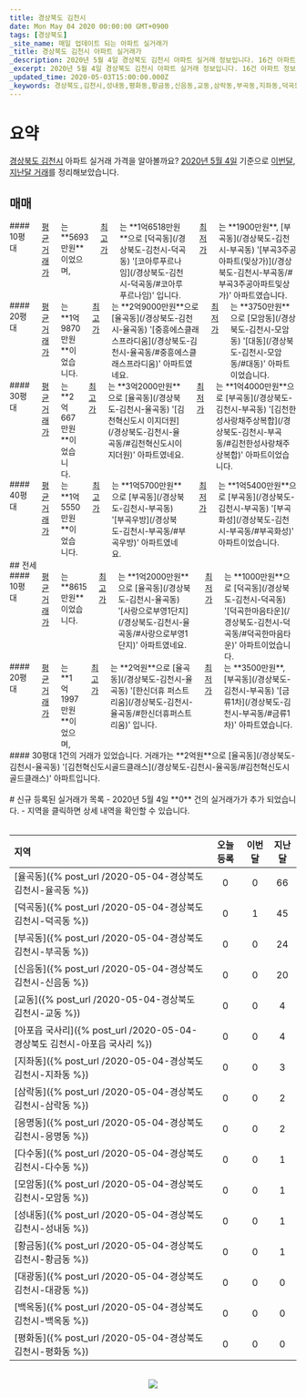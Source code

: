 ```yaml
---
title: 경상북도 김천시
date: Mon May 04 2020 00:00:00 GMT+0900
tags: [경상북도]
_site_name: 매일 업데이트 되는 아파트 실거래가
_title: 경상북도 김천시 아파트 실거래가
_description: 2020년 5월 4일 경상북도 김천시 아파트 실거래 정보입니다. 16건 아파트 정보가 있습니다.
_excerpt: 2020년 5월 4일 경상북도 김천시 아파트 실거래 정보입니다. 16건 아파트 정보가 있습니다.
_updated_time: 2020-05-03T15:00:00.000Z
_keywords: 경상북도,김천시,성내동,평화동,황금동,신음동,교동,삼락동,부곡동,지좌동,덕곡동,응명동,율곡동,아포읍 국사리,백옥동,대광동,모암동,다수동
---
```



# 요약
<ins>경상북도 김천시</ins> 아파트 실거래 가격을 알아볼까요? <ins>2020년 5월 4일</ins> 기준으로 <ins>이번달, 지난달 거래</ins>를 정리해보았습니다.

## 매매
<div class="container">
<div class="six columns" markdown="1">
#### 10평대
<ins>평균 거래가</ins>는 **5693만원**이었으며, <ins>최고가</ins>는 **1억6518만원**으로 [덕곡동](/경상북도-김천시-덕곡동) '[코아루푸르나임](/경상북도-김천시-덕곡동/#코아루푸르나임)' 입니다. <ins>최저가</ins>는 **1900만원**, [부곡동](/경상북도-김천시-부곡동) '[부곡3주공아파트(및상가)](/경상북도-김천시-부곡동/#부곡3주공아파트및상가)' 아파트였습니다.
</div>
<div class="six columns" markdown="1">
#### 20평대
<ins>평균 거래가</ins>는 **1억9870만원**이었습니다. <ins>최고가</ins>는 **2억9000만원**으로 [율곡동](/경상북도-김천시-율곡동) '[중흥에스클래스프라디움](/경상북도-김천시-율곡동/#중흥에스클래스프라디움)' 아파트였네요. <ins>최저가</ins>는 **3750만원**으로 [모암동](/경상북도-김천시-모암동) '[대동](/경상북도-김천시-모암동/#대동)' 아파트이었습니다.
</div>
</div>
<div class="container">
<div class="six columns" markdown="1">
#### 30평대
<ins>평균 거래가</ins>는 **2억667만원**이었습니다. <ins>최고가</ins>는 **3억2000만원**으로 [율곡동](/경상북도-김천시-율곡동) '[김천혁신도시 이지더원](/경상북도-김천시-율곡동/#김천혁신도시이지더원)' 아파트였네요. <ins>최저가</ins>는 **1억4000만원**으로 [부곡동](/경상북도-김천시-부곡동) '[김천한성사랑채주상복합](/경상북도-김천시-부곡동/#김천한성사랑채주상복합)' 아파트이었습니다.
</div>
<div class="six columns" markdown="1">
#### 40평대
<ins>평균 거래가</ins>는 **1억5550만원**이었습니다. <ins>최고가</ins>는 **1억5700만원**으로 [부곡동](/경상북도-김천시-부곡동) '[부곡우방](/경상북도-김천시-부곡동/#부곡우방)' 아파트였네요. <ins>최저가</ins>는 **1억5400만원**으로 [부곡동](/경상북도-김천시-부곡동) '[부곡화성](/경상북도-김천시-부곡동/#부곡화성)' 아파트이었습니다.
</div>
</div>
## 전세
<div class="container">
<div class="six columns" markdown="1">
#### 10평대
<ins>평균 거래가</ins>는 **8615만원**이었습니다. <ins>최고가</ins>는 **1억2000만원**으로 [율곡동](/경상북도-김천시-율곡동) '[사랑으로부영1단지](/경상북도-김천시-율곡동/#사랑으로부영1단지)' 아파트였네요. <ins>최저가</ins>는 **1000만원**으로 [덕곡동](/경상북도-김천시-덕곡동) '[덕곡한마음타운](/경상북도-김천시-덕곡동/#덕곡한마음타운)' 아파트이었습니다.
</div>
<div class="six columns" markdown="1">
#### 20평대
<ins>평균 거래가</ins>는 **1억1997만원**이었으며, <ins>최고가</ins>는 **2억원**으로 [율곡동](/경상북도-김천시-율곡동) '[한신더휴 퍼스트리움](/경상북도-김천시-율곡동/#한신더휴퍼스트리움)' 입니다. <ins>최저가</ins>는 **3500만원**, [부곡동](/경상북도-김천시-부곡동) '[금류1차](/경상북도-김천시-부곡동/#금류1차)' 아파트였습니다.
</div>
</div>
<div class="container">
<div class="twelve columns" markdown="1">
#### 30평대
1건의 거래가 있었습니다. 거래가는 **2억원**으로 [율곡동](/경상북도-김천시-율곡동) '[김천혁신도시골드클래스](/경상북도-김천시-율곡동/#김천혁신도시골드클래스)' 아파트입니다.
</div>
</div>


<br>
# 신규 등록된 실거래가 목록
- 2020년 5월 4일 **0** 건의 실거래가가 추가 되었습니다.
- 지역을 클릭하면 상세 내역을 확인할 수 있습니다.
<br><br>

| 지역 | 오늘 등록 | 이번달 | 지난달 |
|:---|:---:|:---:|:---:|
| [율곡동]({% post_url /2020-05-04-경상북도 김천시-율곡동 %}) | 0 | 0 | 66|
| [덕곡동]({% post_url /2020-05-04-경상북도 김천시-덕곡동 %}) | 0 | 1 | 45|
| [부곡동]({% post_url /2020-05-04-경상북도 김천시-부곡동 %}) | 0 | 0 | 24|
| [신음동]({% post_url /2020-05-04-경상북도 김천시-신음동 %}) | 0 | 0 | 20|
| [교동]({% post_url /2020-05-04-경상북도 김천시-교동 %}) | 0 | 0 | 4|
| [아포읍 국사리]({% post_url /2020-05-04-경상북도 김천시-아포읍 국사리 %}) | 0 | 0 | 4|
| [지좌동]({% post_url /2020-05-04-경상북도 김천시-지좌동 %}) | 0 | 0 | 3|
| [삼락동]({% post_url /2020-05-04-경상북도 김천시-삼락동 %}) | 0 | 0 | 2|
| [응명동]({% post_url /2020-05-04-경상북도 김천시-응명동 %}) | 0 | 0 | 2|
| [다수동]({% post_url /2020-05-04-경상북도 김천시-다수동 %}) | 0 | 0 | 1|
| [모암동]({% post_url /2020-05-04-경상북도 김천시-모암동 %}) | 0 | 0 | 1|
| [성내동]({% post_url /2020-05-04-경상북도 김천시-성내동 %}) | 0 | 0 | 1|
| [황금동]({% post_url /2020-05-04-경상북도 김천시-황금동 %}) | 0 | 0 | 1|
| [대광동]({% post_url /2020-05-04-경상북도 김천시-대광동 %}) | 0 | 0 | 0|
| [백옥동]({% post_url /2020-05-04-경상북도 김천시-백옥동 %}) | 0 | 0 | 0|
| [평화동]({% post_url /2020-05-04-경상북도 김천시-평화동 %}) | 0 | 0 | 0|

<p align="center"><br><img src="https://via.placeholder.com/700x120"><br></p>
